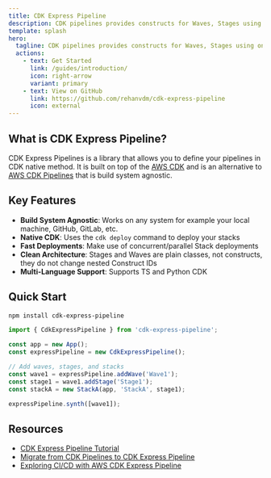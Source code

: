 ```yaml
---
title: CDK Express Pipeline
description: CDK pipelines provides constructs for Waves, Stages using only native CDK stack dependencies
template: splash
hero:
  tagline: CDK pipelines provides constructs for Waves, Stages using only native CDK stack dependencies
  actions:
    - text: Get Started
      link: /guides/introduction/
      icon: right-arrow
      variant: primary
    - text: View on GitHub
      link: https://github.com/rehanvdm/cdk-express-pipeline
      icon: external
---
```


## What is CDK Express Pipeline?

CDK Express Pipelines is a library that allows you to define your pipelines in CDK native method. It is built on top of the [AWS CDK](https://aws.amazon.com/cdk/) and is an alternative to [AWS CDK Pipelines](https://aws.amazon.com/cdk/pipelines/) that is build system agnostic.

## Key Features

- **Build System Agnostic**: Works on any system for example your local machine, GitHub, GitLab, etc.
- **Native CDK**: Uses the `cdk deploy` command to deploy your stacks
- **Fast Deployments**: Make use of concurrent/parallel Stack deployments
- **Clean Architecture**: Stages and Waves are plain classes, not constructs, they do not change nested Construct IDs
- **Multi-Language Support**: Supports TS and Python CDK

## Quick Start

```bash
npm install cdk-express-pipeline
```

```typescript
import { CdkExpressPipeline } from 'cdk-express-pipeline';

const app = new App();
const expressPipeline = new CdkExpressPipeline();

// Add waves, stages, and stacks
const wave1 = expressPipeline.addWave('Wave1');
const stage1 = wave1.addStage('Stage1');
const stackA = new StackA(app, 'StackA', stage1);

expressPipeline.synth([wave1]);
```

## Resources

- [CDK Express Pipeline Tutorial](https://rehanvdm.com/blog/cdk-express-pipeline-tutorial)
- [Migrate from CDK Pipelines to CDK Express Pipeline](https://rehanvdm.com/blog/migrate-from-cdk-pipelines-to-cdk-express-pipeline)
- [Exploring CI/CD with AWS CDK Express Pipeline](https://www.youtube.com/watch?v=pma4zP7mhMU) 